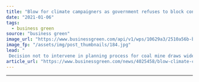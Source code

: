 ```yaml
---
title: "Blow for climate campaigners as government refuses to block controversial Cumbrian coal mining project"
date: "2021-01-06"
tags: 
  - business green
source: "business green"
image_url: "https://www.businessgreen.com/api/v1/wps/10629a3/2510a56b-be92-4cd9-98ab-39753bb4c67e/14/Web-Medium-Woodhouse-Colliery-CGI-3-West-Cumbria-Mining-800-497-185x114.jpg"
image_fp: "/assets/img/post_thumbnails/184.jpg"
lead: "
 Decision not to intervene in planning process for coal mine draws widespread condemnation from politicians and green campaigners amid concerns over project's climate impact ..."
article_url: "https://www.businessgreen.com/news/4025458/blow-climate-campaigners-government-refuses-block-controversial-cumbrian-coal-mining-project"
---
```


---
